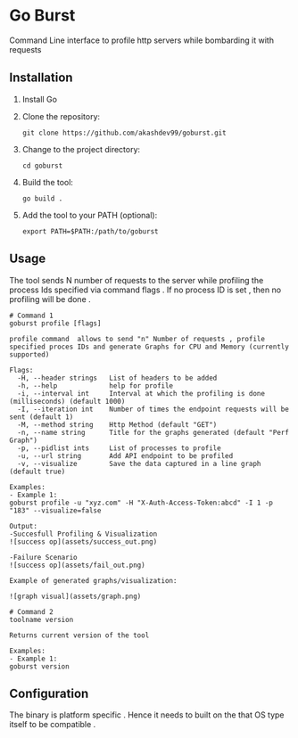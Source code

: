# Go Burst

Command Line interface to profile http servers while bombarding it with requests

## Installation

1. Install Go
2. Clone the repository:

   ```shell
   git clone https://github.com/akashdev99/goburst.git
   ```

3. Change to the project directory:

   ```shell
   cd goburst
   ```

4. Build the tool:

   ```shell
   go build .
   ```

5. Add the tool to your PATH (optional):

   ```shell
   export PATH=$PATH:/path/to/goburst
   ```

## Usage

The tool sends N number of requests to the server while profiling the process Ids specified via command flags . If no process ID is set , then no profiling will be done .

```shell
# Command 1
goburst profile [flags]

profile command  allows to send "n" Number of requests , profile specified proces IDs and generate Graphs for CPU and Memory (currently supported)

Flags:
  -H, --header strings   List of headers to be added
  -h, --help             help for profile
  -i, --interval int     Interval at which the profiling is done (milliseconds) (default 1000)
  -I, --iteration int    Number of times the endpoint requests will be sent (default 1)
  -M, --method string    Http Method (default "GET")
  -n, --name string      Title for the graphs generated (default "Perf Graph")
  -p, --pidlist ints     List of processes to profile
  -u, --url string       Add API endpoint to be profiled
  -v, --visualize        Save the data captured in a line graph (default true)

Examples:
- Example 1: 
goburst profile -u "xyz.com" -H "X-Auth-Access-Token:abcd" -I 1 -p "183" --visualize=false

Output:
-Succesfull Profiling & Visualization
![success op](assets/success_out.png)

-Failure Scenario
![success op](assets/fail_out.png)

Example of generated graphs/visualization:

![graph visual](assets/graph.png)

# Command 2
toolname version

Returns current version of the tool

Examples:
- Example 1:
goburst version
```

## Configuration

The binary is platform specific . Hence it needs to built on the that OS type itself to be compatible . 
